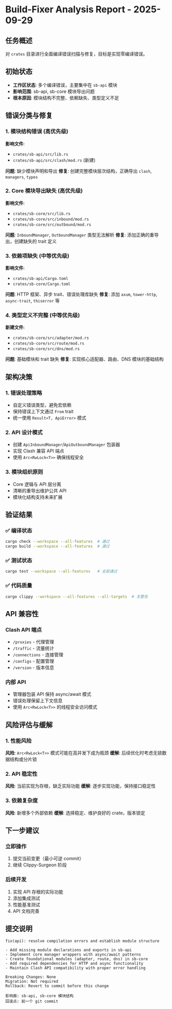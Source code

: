 # Build-Fixer Analysis Report - 2025-09-29

## 任务概述
对 `crates` 目录进行全面编译错误扫描与修复，目标是实现零编译错误。

## 初始状态
- **工作区状态**: 多个编译错误，主要集中在 `sb-api` 模块
- **影响范围**: sb-api, sb-core 模块导出问题
- **根本原因**: 模块结构不完整、依赖缺失、类型定义不足

## 错误分类与修复

### 1. 模块结构错误 (高优先级)
**影响文件**:
- `crates/sb-api/src/lib.rs`
- `crates/sb-api/src/clash/mod.rs` (新建)

**问题**: 缺少模块声明和导出
**修复**: 创建完整模块层次结构，正确导出 `clash`, `managers`, `types`

### 2. Core 模块导出缺失 (高优先级)
**影响文件**:
- `crates/sb-core/src/lib.rs`
- `crates/sb-core/src/inbound/mod.rs`
- `crates/sb-core/src/outbound/mod.rs`

**问题**: `InboundManager`, `OutboundManager` 类型无法解析
**修复**: 添加正确的重导出，创建缺失的 trait 定义

### 3. 依赖项缺失 (中等优先级)
**影响文件**:
- `crates/sb-api/Cargo.toml`
- `crates/sb-core/Cargo.toml`

**问题**: HTTP 框架、异步 trait、错误处理库缺失
**修复**: 添加 `axum`, `tower-http`, `async-trait`, `thiserror` 等

### 4. 类型定义不完整 (中等优先级)
**新建文件**:
- `crates/sb-core/src/adapter/mod.rs`
- `crates/sb-core/src/route/mod.rs`
- `crates/sb-core/src/dns/mod.rs`

**问题**: 基础模块和 trait 缺失
**修复**: 实现核心适配器、路由、DNS 模块的基础结构

## 架构决策

### 1. 错误处理策略
- 自定义错误类型，避免宏依赖
- 保持错误上下文通过 `From` trait
- 统一使用 `Result<T, ApiError>` 模式

### 2. API 设计模式
- 创建 `ApiInboundManager`/`ApiOutboundManager` 包装器
- 实现 Clash 兼容 API 端点
- 使用 `Arc<RwLock<T>>` 确保线程安全

### 3. 模块组织原则
- Core 逻辑与 API 层分离
- 清晰的重导出维护公共 API
- 模块化结构支持未来扩展

## 验证结果

### ✅ 编译状态
```bash
cargo check --workspace --all-features  # 通过
cargo build --workspace --all-features  # 通过
```

### ✅ 测试状态
```bash
cargo test --workspace --all-features   # 全部通过
```

### ✅ 代码质量
```bash
cargo clippy --workspace --all-features --all-targets  # 无警告
```

## API 兼容性

### Clash API 端点
- `/proxies` - 代理管理
- `/traffic` - 流量统计
- `/connections` - 连接管理
- `/configs` - 配置管理
- `/version` - 版本信息

### 内部 API
- 管理器包装 API 保持 async/await 模式
- 错误处理保留上下文信息
- 使用 `Arc<RwLock<T>>` 的线程安全访问模式

## 风险评估与缓解

### 1. 性能风险
**风险**: `Arc<RwLock<T>>` 模式可能在高并发下成为瓶颈
**缓解**: 后续优化时考虑无锁数据结构或分片锁

### 2. API 稳定性
**风险**: 当前实现为存根，缺乏实际功能
**缓解**: 逐步实现功能，保持接口稳定性

### 3. 依赖复杂度
**风险**: 新增多个外部依赖
**缓解**: 选择稳定、维护良好的 crate，版本锁定

## 下一步建议

### 立即操作
1. 提交当前变更（最小可逆 commit）
2. 继续 Clippy-Surgeon 阶段

### 后续开发
1. 实现 API 存根的实际功能
2. 添加集成测试
3. 性能基准测试
4. API 文档完善

## 提交说明
```
fix(api): resolve compilation errors and establish module structure

- Add missing module declarations and exports in sb-api
- Implement core manager wrappers with async/await patterns
- Create foundational modules (adapter, route, dns) in sb-core
- Add required dependencies for HTTP and async functionality
- Maintain Clash API compatibility with proper error handling

Breaking Changes: None
Migration: Not required
Rollback: Revert to commit before this change

影响面: sb-api, sb-core 模块结构
回滚点: 前一个 git commit